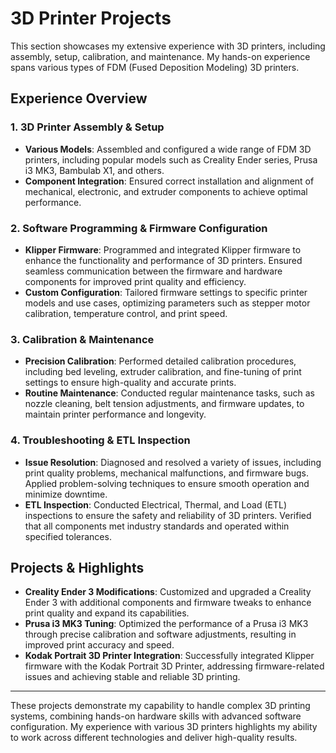 # 3D Printer Projects

This section showcases my extensive experience with 3D printers, including assembly, setup, calibration, and maintenance. My hands-on experience spans various types of FDM (Fused Deposition Modeling) 3D printers.

## Experience Overview

### **1. 3D Printer Assembly & Setup**
- **Various Models**: Assembled and configured a wide range of FDM 3D printers, including popular models such as Creality Ender series, Prusa i3 MK3, Bambulab X1, and others.
- **Component Integration**: Ensured correct installation and alignment of mechanical, electronic, and extruder components to achieve optimal performance.

### **2. Software Programming & Firmware Configuration**
- **Klipper Firmware**: Programmed and integrated Klipper firmware to enhance the functionality and performance of 3D printers. Ensured seamless communication between the firmware and hardware components for improved print quality and efficiency.
- **Custom Configuration**: Tailored firmware settings to specific printer models and use cases, optimizing parameters such as stepper motor calibration, temperature control, and print speed.

### **3. Calibration & Maintenance**
- **Precision Calibration**: Performed detailed calibration procedures, including bed leveling, extruder calibration, and fine-tuning of print settings to ensure high-quality and accurate prints.
- **Routine Maintenance**: Conducted regular maintenance tasks, such as nozzle cleaning, belt tension adjustments, and firmware updates, to maintain printer performance and longevity.

### **4. Troubleshooting & ETL Inspection**
- **Issue Resolution**: Diagnosed and resolved a variety of issues, including print quality problems, mechanical malfunctions, and firmware bugs. Applied problem-solving techniques to ensure smooth operation and minimize downtime.
- **ETL Inspection**: Conducted Electrical, Thermal, and Load (ETL) inspections to ensure the safety and reliability of 3D printers. Verified that all components met industry standards and operated within specified tolerances.

## Projects & Highlights

- **Creality Ender 3 Modifications**: Customized and upgraded a Creality Ender 3 with additional components and firmware tweaks to enhance print quality and expand its capabilities.
- **Prusa i3 MK3 Tuning**: Optimized the performance of a Prusa i3 MK3 through precise calibration and software adjustments, resulting in improved print accuracy and speed.
- **Kodak Portrait 3D Printer Integration**: Successfully integrated Klipper firmware with the Kodak Portrait 3D Printer, addressing firmware-related issues and achieving stable and reliable 3D printing.

---

These projects demonstrate my capability to handle complex 3D printing systems, combining hands-on hardware skills with advanced software configuration. My experience with various 3D printers highlights my ability to work across different technologies and deliver high-quality results.
